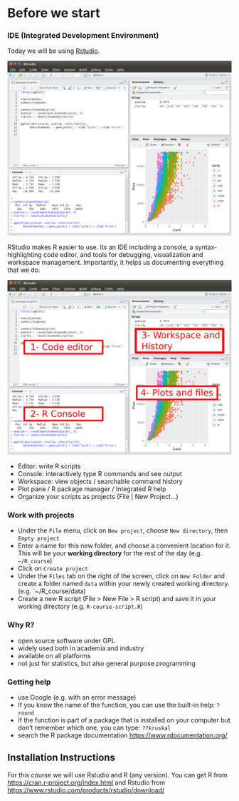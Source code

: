 # Before we start


### IDE (Integrated Development Environment)

Today we will be using [Rstudio](https://www.rstudio.com/).


<img src="Screenshot_Rstudio.png" width="600">


RStudio makes R easier to use. Its an IDE including a console, a syntax-highlighting code editor, and tools for 
debugging, visualization and workspace management. Importantly, it helps us documenting everything that we do.

<img src="Rstudio_explained.png" width="600">

- Editor: write R scripts
- Console: interactively type R commands and see output
- Workspace: view objects / searchable command history
- Plot pane / R package manager / Integrated R help
- Organize your scripts as projects (File | New Project...)

### Work with projects

- Under the `File` menu, click on `New project`, choose `New directory`, then `Empty project`
- Enter a name for this new folder, and choose a convenient location for it. This will be your **working directory** for the rest of the day (e.g. `~/R_course`)
- Click on `Create project`
- Under the `Files` tab on the right of the screen, click on `New Folder` and create a folder named `data` within your newly created working directory. (e.g. `~/R_course/data)
- Create a new R script (File > New File > R script) and save it in your working directory (e.g. `R-course-script.R`)


### Why R?

- open source software under GPL  
- widely used both in academia and industry
- available on all platforms
- not just for statistics, but also general purpose programming


### Getting help

- use Google (e.g. with an error message)
- If you know the name of the function, you can use the built-in help: `?round`
- If the function is part of a package that is installed on your computer but don’t remember which one, you can type: `??kruskal` 
- search the R package documentation <https://www.rdocumentation.org/>


## Installation Instructions

For this course we will use Rstudio and R (any version). You can get R from https://cran.r-project.org/index.html and 
Rstudio from https://www.rstudio.com/products/rstudio/download/

